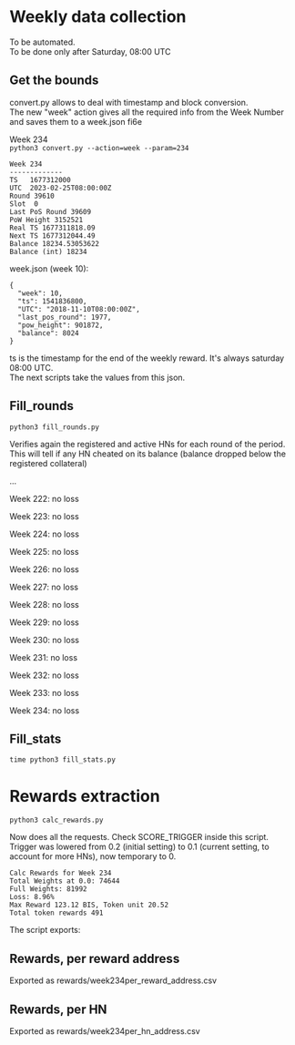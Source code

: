 # Weekly data collection

To be automated.  
To be done only after Saturday, 08:00 UTC


## Get the bounds

convert.py allows to deal with timestamp and block conversion.  
The new "week" action gives all the required info from the Week Number and saves them to a week.json fi6e

Week 234  
`python3 convert.py --action=week --param=234`

```
Week 234
-------------
TS   1677312000
UTC  2023-02-25T08:00:00Z
Round 39610
Slot  0
Last PoS Round 39609
PoW Height 3152521
Real TS 1677311818.09
Next TS 1677312044.49
Balance 18234.53053622
Balance (int) 18234
```

week.json (week 10):
```
{
  "week": 10,
  "ts": 1541836800,
  "UTC": "2018-11-10T08:00:00Z",
  "last_pos_round": 1977,
  "pow_height": 901872,
  "balance": 8024
}
```
 
ts is the timestamp for the end of the weekly reward. It's always saturday 08:00 UTC.  
The next scripts take the values from this json.

## Fill_rounds

`python3 fill_rounds.py`  

Verifies again the registered and active HNs for each round of the period.   
This will tell if any HN cheated on its balance (balance dropped below the registered collateral)

...

Week 222:  no loss  

Week 223:  no loss  

Week 224:  no loss  

Week 225:  no loss  

Week 226:  no loss  

Week 227:  no loss  

Week 228:  no loss  

Week 229:  no loss  

Week 230:  no loss  

Week 231:  no loss  

Week 232:  no loss  

Week 233:  no loss  

Week 234:  no loss  



## Fill_stats

`time python3 fill_stats.py`  

# Rewards extraction

`python3 calc_rewards.py`

Now does all the requests. Check SCORE_TRIGGER inside this script.  
Trigger was lowered from 0.2 (initial setting) to 0.1 (current setting, to account for more HNs), now temporary to 0.

```
Calc Rewards for Week 234
Total Weights at 0.0: 74644
Full Weights: 81992
Loss: 8.96%
Max Reward 123.12 BIS, Token unit 20.52
Total token rewards 491
```

The script exports:
 
## Rewards, per reward address  
Exported as rewards/week234per_reward_address.csv

## Rewards, per HN
Exported as rewards/week234per_hn_address.csv
